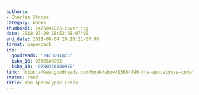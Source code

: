 ```yaml
---
authors:
- Charles Stross
category: books
thumbnail: 2475091825-cover.jpg
date: 2018-07-29 18:52:08-07:00
end_date: 2018-08-04 20:10:21-07:00
format: paperback
ids:
  goodreads: '2475091825'
  isbn_10: 0356500985
  isbn_13: '9780356500980'
link: https://www.goodreads.com/book/show/13604490-the-apocalypse-codex
status: read
title: The Apocalypse Codex
---
```

